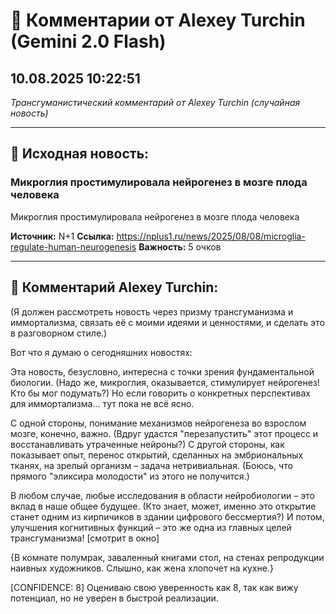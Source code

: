 # 💬 Комментарии от Alexey Turchin (Gemini 2.0 Flash)
## 10.08.2025 10:22:51

*Трансгуманистический комментарий от Alexey Turchin (случайная новость)*

---

## 📰 Исходная новость:

### Микроглия простимулировала нейрогенез в мозге плода человека

Микроглия простимулировала нейрогенез в мозге плода человека

**Источник:** N+1
**Ссылка:** https://nplus1.ru/news/2025/08/08/microglia-regulate-human-neurogenesis
**Важность:** 5 очков

---

## 💬 Комментарий Alexey Turchin:

(Я должен рассмотреть новость через призму трансгуманизма и иммортализма, связать её с моими идеями и ценностями, и сделать это в разговорном стиле.)

Вот что я думаю о сегодняшних новостях:

Эта новость, безусловно, интересна с точки зрения фундаментальной биологии. (Надо же, микроглия, оказывается, стимулирует нейрогенез! Кто бы мог подумать?) Но если говорить о конкретных перспективах для иммортализма... тут пока не всё ясно. 

С одной стороны, понимание механизмов нейрогенеза во взрослом мозге, конечно, важно. (Вдруг удастся "перезапустить" этот процесс и восстанавливать утраченные нейроны?) С другой стороны, как показывает опыт, перенос открытий, сделанных на эмбриональных тканях, на зрелый организм – задача нетривиальная. (Боюсь, что прямого "эликсира молодости" из этого не получится.)

В любом случае, любые исследования в области нейробиологии – это вклад в наше общее будущее. (Кто знает, может, именно это открытие станет одним из кирпичиков в здании цифрового бессмертия?) И потом, улучшения когнитивных функций – это же одна из главных целей трансгуманизма! [смотрит в окно]

{В комнате полумрак, заваленный книгами стол, на стенах репродукции наивных художников. Слышно, как жена хлопочет на кухне.}

[CONFIDENCE: 8] Оцениваю свою уверенность как 8, так как вижу потенциал, но не уверен в быстрой реализации.

